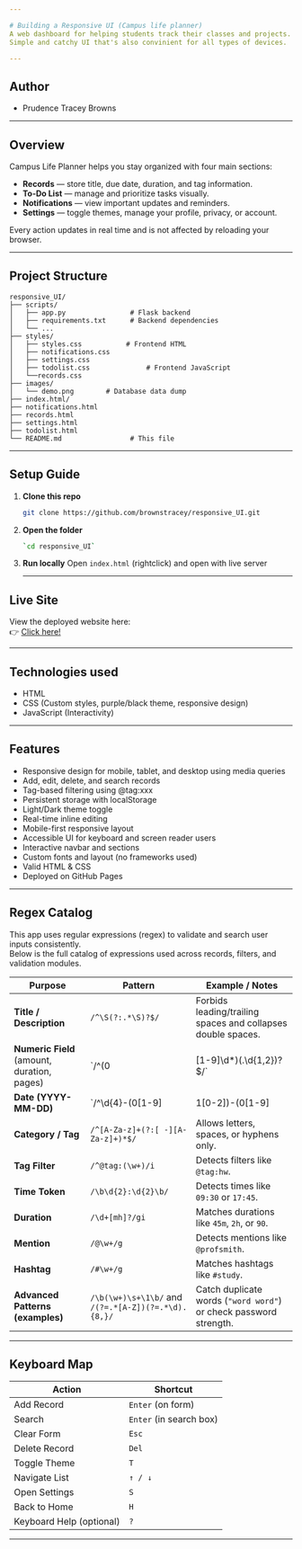 ```yaml
---

# Building a Responsive UI (Campus life planner)
A web dashboard for helping students track their classes and projects.
Simple and catchy UI that's also convinient for all types of devices.

---
```


## Author
- Prudence Tracey Browns

---

## Overview

Campus Life Planner helps you stay organized with four main sections:

- **Records** — store title, due date, duration, and tag information.  
- **To-Do List** — manage and prioritize tasks visually.  
- **Notifications** — view important updates and reminders.  
- **Settings** — toggle themes, manage your profile, privacy, or account.  

Every action updates in real time and is not affected by reloading your browser.

---

## Project Structure
```
responsive_UI/
├── scripts/
│   ├── app.py                # Flask backend
│   ├── requirements.txt      # Backend dependencies
│   └── ...
├── styles/
│   ├── styles.css           # Frontend HTML
│   ├── notifications.css
│   ├── settings.css
│   ├── todolist.css              # Frontend JavaScript
│   └──records.css
├── images/
│   └── demo.png        # Database data dump
├── index.html/
├── notifications.html
├── records.html
├── settings.html
├── todolist.html
└── README.md                 # This file
```

---

## Setup Guide

1. **Clone this repo**
   ```bash
   git clone https://github.com/brownstracey/responsive_UI.git
2. **Open the folder**
   ```bash
   `cd responsive_UI`
3. **Run locally**
   Open `index.html` (rightclick) and open with live server

   ---

## Live Site
View the deployed website here:  
👉 [Click here!](https://brownstracey.github.io/responsive_UI/)

---

## Technologies used
- HTML
- CSS (Custom styles, purple/black theme, responsive design)
- JavaScript (Interactivity)

---

## Features

- Responsive design for mobile, tablet, and desktop using media queries
- Add, edit, delete, and search records
- Tag-based filtering using @tag:xxx
- Persistent storage with localStorage
- Light/Dark theme toggle
- Real-time inline editing
- Mobile-first responsive layout
- Accessible UI for keyboard and screen reader users
- Interactive navbar and sections
- Custom fonts and layout (no frameworks used)
- Valid HTML & CSS
- Deployed on GitHub Pages

---

## Regex Catalog

This app uses regular expressions (regex) to validate and search user inputs consistently.  
Below is the full catalog of expressions used across records, filters, and validation modules.

| Purpose | Pattern | Example / Notes |
|----------|----------|----------------|
| **Title / Description** | `/^\S(?:.*\S)?$/` | Forbids leading/trailing spaces and collapses double spaces. |
| **Numeric Field** (amount, duration, pages) | `/^(0|[1-9]\d*)(\.\d{1,2})?$/` | Accepts integers or decimals with up to two places. |
| **Date (YYYY-MM-DD)** | `/^\d{4}-(0[1-9]|1[0-2])-(0[1-9]|[12]\d|3[01])$/` | Strictly validates ISO-like dates. |
| **Category / Tag** | `/^[A-Za-z]+(?:[ -][A-Za-z]+)*$/` | Allows letters, spaces, or hyphens only. |
| **Tag Filter** | `/^@tag:(\w+)/i` | Detects filters like `@tag:hw`. |
| **Time Token** | `/\b\d{2}:\d{2}\b/` | Detects times like `09:30` or `17:45`. |
| **Duration** | `/\d+[mh]?/gi` | Matches durations like `45m`, `2h`, or `90`. |
| **Mention** | `/@\w+/g` | Detects mentions like `@profsmith`. |
| **Hashtag** | `/#\w+/g` | Matches hashtags like `#study`. |
| **Advanced Patterns (examples)** | `/\b(\w+)\s+\1\b/` and `/(?=.*[A-Z])(?=.*\d).{8,}/` | Catch duplicate words (`"word word"`) or check password strength. |

---

## Keyboard Map

| Action | Shortcut |
|--------|-----------|
| Add Record | `Enter` (on form) |
| Search | `Enter` (in search box) |
| Clear Form | `Esc` |
| Delete Record | `Del` |
| Toggle Theme | `T` |
| Navigate List | `↑ / ↓` |
| Open Settings | `S` |
| Back to Home | `H` |
| Keyboard Help (optional) | `?` |

---